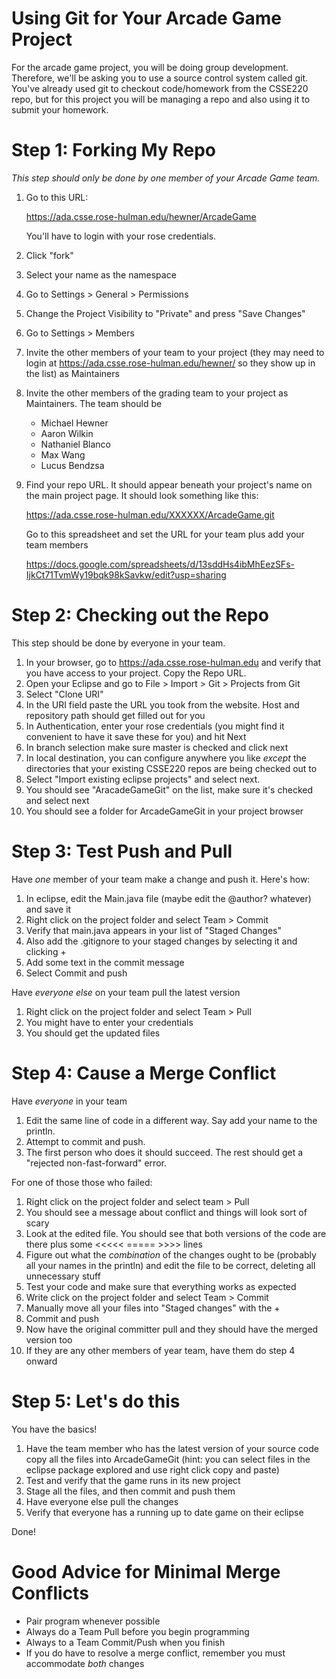 # Using Git for Your Arcade Game Project

For the arcade game project, you will be doing group development.
Therefore, we'll be asking you to use a source control system called
git.  You've already used git to checkout code/homework from the
CSSE220 repo, but for this project you will be managing a repo and
also using it to submit your homework.

# Step 1: Forking My Repo

*This step should only be done by one member of your Arcade Game team.*

1. Go to this URL:

   https://ada.csse.rose-hulman.edu/hewner/ArcadeGame

   You'll have to login with your rose credentials.
2. Click "fork"
3. Select your name as the namespace
4. Go to Settings > General > Permissions
5. Change the Project Visibility to "Private" and press "Save Changes"
6. Go to Settings > Members
7. Invite the other members of your team to your project (they may
   need to login at https://ada.csse.rose-hulman.edu/hewner/ so they
   show up in the list) as Maintainers
8. Invite the other members of the grading team to your project as
   Maintainers.  The team should be
   * Michael Hewner
   * Aaron Wilkin
   * Nathaniel Blanco
   * Max Wang
   * Lucus Bendzsa
9. Find your repo URL.  It should appear beneath your project's name
   on the main project page.  It should look something like this:
   
   https://ada.csse.rose-hulman.edu/XXXXXX/ArcadeGame.git
   
   Go to this spreadsheet and set the URL for your team plus add your team members
   
   https://docs.google.com/spreadsheets/d/13sddHs4ibMhEezSFs-IjkCt71TvmWy19bqk98kSavkw/edit?usp=sharing

# Step 2: Checking out the Repo

This step should be done by everyone in your team.

1. In your browser, go to https://ada.csse.rose-hulman.edu and verify
   that you have access to your project.  Copy the Repo URL.
2. Open your Eclipse and go to File > Import > Git > Projects from Git
3. Select "Clone URI"
4. In the URI field paste the URL you took from the website.  Host and
   repository path should get filled out for you
5. In Authentication, enter your rose credentials (you might find it
   convenient to have it save these for you) and hit Next
6. In branch selection make sure master is checked and click next
7. In local destination, you can configure anywhere you like *except*
   the directories that your existing CSSE220 repos are being checked
   out to
8. Select "Import existing eclipse projects" and select next.
9. You should see "AracadeGameGit" on the list, make sure it's checked
   and select next
10. You should see a folder for ArcadeGameGit in your project browser

# Step 3: Test Push and Pull

Have *one* member of your team make a change and push it.  Here's how:

1.  In eclipse, edit the Main.java file (maybe edit the @author?
    whatever) and save it
2.  Right click on the project folder and select Team > Commit
3.  Verify that main.java appears in your list of "Staged Changes"
4.  Also add the .gitignore to your staged changes by selecting it and
    clicking +
5.  Add some text in the commit message
6.  Select Commit and push

Have *everyone else* on your team pull the latest version

1. Right click on the project folder and select Team > Pull
2. You might have to enter your credentials
3. You should get the updated files

# Step 4: Cause a Merge Conflict

Have *everyone* in your team

1. Edit the same line of code in a different way.  Say add your name
   to the println.
2. Attempt to commit and push.
3. The first person who does it should succeed.  The rest should get
   a "rejected non-fast-forward" error.

For one of those those who failed: 

1. Right click on the project folder and select team > Pull
2. You should see a message about conflict and things will look sort
   of scary
3. Look at the edited file.  You should see that both versions of the
   code are there plus some <<<<< ===== >>>> lines
4. Figure out what the *combination* of the changes ought to be
   (probably all your names in the println) and edit the file to be
   correct, deleting all unnecessary stuff
5. Test your code and make sure that everything works as expected
6. Write click on the project folder and select Team > Commit
7. Manually move all your files into "Staged changes" with the +
8. Commit and push
9. Now have the original committer pull and they should have the
    merged version too
10. If they are any other members of year team, have them do step 4
    onward
    
# Step 5: Let's do this

You have the basics!

1. Have the team member who has the latest version of your source code
   copy all the files into ArcadeGameGit
   (hint: you can select files in the eclipse package explored and use
   right click copy and paste)
2. Test and verify that the game runs in its new project
3. Stage all the files, and then commit and push them
4. Have everyone else pull the changes
5. Verify that everyone has a running up to date game on their eclipse

Done!

# Good Advice for Minimal Merge Conflicts

* Pair program whenever possible
* Always do a Team Pull before you begin programming
* Always to a Team Commit/Push when you finish
* If you do have to resolve a merge conflict, remember you must
  accommodate *both* changes
